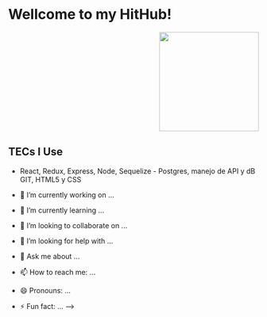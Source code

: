 
<p align='left'>
    <img src='' </img>
</p>

# Wellcome to my HitHub!

<p align="right">
  <img height="200" src="" />
</p>

## TECs I Use

- React, Redux, Express, Node, Sequelize - Postgres, manejo de API y dB GIT, HTML5 y CSS 


- 🔭 I’m currently working on ...
- 🌱 I’m currently learning ...
- 👯 I’m looking to collaborate on ...
- 🤔 I’m looking for help with ...
- 💬 Ask me about ...
- 📫 How to reach me: ...
- 😄 Pronouns: ...
- ⚡ Fun fact: ...
-->

